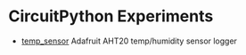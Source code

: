 # CircuitPython Experiments

* [temp_sensor](temp_sensor/) Adafruit AHT20 temp/humidity sensor logger
